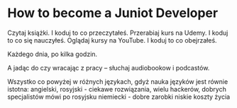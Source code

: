 # How to become a Juniot Developer

Czytaj książki. I koduj to co przeczytałeś.
Przerabiaj kurs na Udemy. I koduj to co się nauczyłeś.
Oglądaj kursy na YouTube. I koduj to co obejrzałeś.

Każdego dnia, po kilka godzin.

A jadąc do czy wracając z pracy – słuchaj audiobookow i podcastów.

Wszystko co powyżej w różnych językach, gdyż nauka języków jest równie istotna:
angielski,
rosyjski -  ciekawe rozwiązania, wielu hackerów, dobrych specjalistów mówi po rosyjsku
niemiecki - dobre zarobki niskie koszty życia
